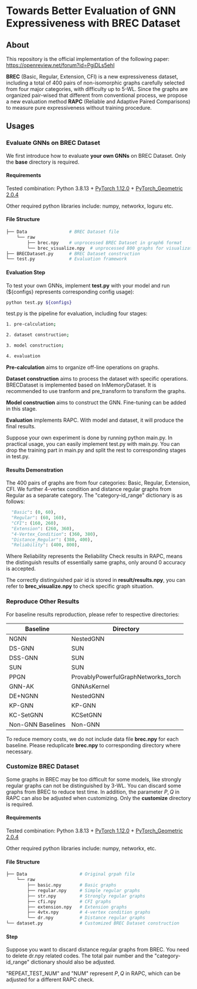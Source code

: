 # Towards Better Evaluation of GNN Expressiveness with BREC Dataset

## About

This repository is the official implementation of the following paper: https://openreview.net/forum?id=PgiDLs5ehI

**BREC** (Basic, Regular, Extension, CFI) is a new expressiveness dataset, including a total of 400 pairs of non-isomorphic graphs carefully selected from four major categories, with difficulty up to 5-WL. Since the graphs are organized pair-wised that different from conventional process, we propose a new evaluation method **RAPC** (Reliable and Adaptive Paired Comparisons) to measure pure expressiveness without training procedure.

## Usages

### Evaluate GNNs on BREC Dataset

We first introduce how to evaluate **your own GNNs** on BREC Dataset. Only the **base** directory is required.

#### Requirements

Tested combination: Python 3.8.13 + [PyTorch 1.12.0](https://pytorch.org/get-started/previous-versions/) + [PyTorch_Geometric 2.0.4](https://pytorch-geometric.readthedocs.io/en/latest/notes/installation.html)

Other required python libraries include: numpy, networkx, loguru etc.

#### File Structure

```bash
├──	Data				# BREC Dataset file
	└──	raw
		├──	brec.npy	# unprocessed BREC Dataset in graph6 format
		└──	brec_visualize.npy	# unprocessed 800 graphs for visualization
├── BRECDataset.py		# BREC Dataset construction
└── test.py				# Evaluation framework
```

#### Evaluation Step

To test your own GNNs, implement **test.py** with your model and run (${configs} represents corresponding config usage):

```bash
python test.py ${configs}
```

test.py is the pipeline for evaluation, including four stages:

```bash
1. pre-calculation;

2. dataset construction;

3. model construction;

4. evaluation
```

**Pre-calculation** aims to organize off-line operations on graphs.

**Dataset construction** aims to process the dataset with specific operations. BRECDataset is implemented based on InMemoryDataset. It is recommended to use tranform and pre_transform to transform the graphs.

**Model construction** aims to construct the GNN. Fine-tuning can be added in this stage.

**Evaluation** implements RAPC. With model and dataset, it will produce the final results.

Suppose your own experiment is done by running python main.py. In practical usage, you can easily implement test.py with main.py. You can drop the training part in main.py and split the rest to corresponding stages in test.py.

#### Results Demonstration

The 400 pairs of graphs are from four categories: Basic, Regular, Extension, CFI. We further  4-vertex condition and distance regular graphs from Regular as a separate category. The "category-id_range" dictionary is as follows:

```python
  "Basic": (0, 60),
  "Regular": (60, 160),
  "CFI": (160, 260),
  "Extension": (260, 360),
  "4-Vertex_Condition": (360, 380),
  "Distance_Regular": (380, 400),
  "Reliability": (400, 800),
```

Where Reliability represents the Reliability Check results in RAPC, means the distinguish results of essentially same graphs, only around 0 accuracy is accepted.

The correctly distinguished pair id is stored in **result/results.npy**, you can refer to **brec_visualize.npy** to check specific graph situation.

### Reproduce Other Results

For baseline results reproduction, please refer to respective directories:

| Baseline          | Directory                           |
| ----------------- | ----------------------------------- |
| NGNN              | NestedGNN                           |
| DS-GNN            | SUN                                 |
| DSS-GNN           | SUN                                 |
| SUN               | SUN                                 |
| PPGN              | ProvablyPowerfulGraphNetworks_torch |
| GNN-AK            | GNNAsKernel                         |
| DE+NGNN           | NestedGNN                           |
| KP-GNN            | KP-GNN                              |
| KC-SetGNN         | KCSetGNN                            |
| Non-GNN Baselines | Non-GNN                             |

To reduce memory costs, we do not include data file **brec.npy** for each baseline. Please reduplicate **brec.npy** to corresponding directory where necessary.

### Customize BREC Dataset

Some graphs in BREC may be too difficult for some models, like strongly regular graphs can not be distinguished by 3-WL. You can discard some graphs from BREC to reduce test time. In addition, the parameter $P,Q$ in RAPC can also be adjusted when customizing. Only the **customize** directory is required.

#### Requirements

Tested combination: Python 3.8.13 + [PyTorch 1.12.0](https://pytorch.org/get-started/previous-versions/) + [PyTorch_Geometric 2.0.4](https://pytorch-geometric.readthedocs.io/en/latest/notes/installation.html)

Other required python libraries include: numpy, networkx, etc.

#### File Structure

```bash
├──	Data					# Original grpah file
	└──	raw
		├── basic.npy		# Basic graphs
        ├── regular.npy		# Simple regular graphs
        ├── str.npy			# Strongly regular graphs
        ├── cfi.npy			# CFI graphs
        ├── extension.npy	# Extension graphs
        ├── 4vtx.npy		# 4-vertex condition graphs
        └── dr.npy			# Distance regular graphs
└── dataset.py				# Customized BREC Dataset construction
```

#### Step

Suppose you want to discard distance regular graphs from BREC. You need to delete dr.npy related codes. The total pair number and the "category-id_range" dictionary should also be adjusted.

"REPEAT_TEST_NUM" and "NUM" represent $P,Q$ in RAPC, which can be adjusted for a different RAPC check.

